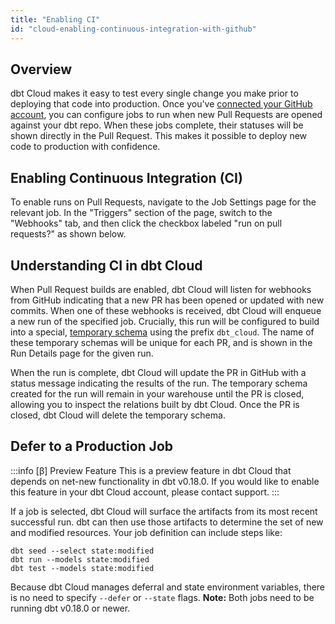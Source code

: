 ```yaml
---
title: "Enabling CI"
id: "cloud-enabling-continuous-integration-with-github"
---
```


## Overview

dbt Cloud makes it easy to test every single change you make prior to deploying that code into production. Once you've [connected your GitHub account](cloud-installing-the-github-application), you can configure jobs to run when new Pull Requests are opened against your dbt repo. When these jobs complete, their statuses will be shown directly in the Pull Request. This makes it possible to deploy new code to production with confidence.

<Lightbox src="/img/docs/dbt-cloud/using-dbt-cloud/09c886f-Screen_Shot_2019-02-08_at_4.54.41_PM.png" title="The green checkmark means this PR is ready to be merged. The 'details' link shown here will navigate you to the relevant run in dbt Cloud."/>

## Enabling Continuous Integration (CI)

To enable runs on Pull Requests, navigate to the Job Settings page for the relevant job. In the "Triggers" section of the page, switch to the "Webhooks" tab, and then click the checkbox labeled "run on pull requests?" as shown below.

<Lightbox src="/img/docs/dbt-cloud/using-dbt-cloud/61536c9-Screen_Shot_2019-02-08_at_9.46.29_PM.png" title=""/>


## Understanding CI in dbt Cloud

When Pull Request builds are enabled, dbt Cloud will listen for webhooks from GitHub indicating that a new PR has been opened or updated with new commits. When one of these webhooks is received, dbt Cloud will enqueue a new run of the specified job. Crucially, this run will be configured to build into a special, [temporary schema](building-models/using-custom-schemas) using the prefix `dbt_cloud`. The name of these temporary schemas will be unique for each PR, and is shown in the Run Details page for the given run.

<Lightbox src="/img/docs/dbt-cloud/using-dbt-cloud/using_ci_dbt_cloud.png" title="Viewing the temporary schema name for a run triggered by a PR"/>

When the run is complete, dbt Cloud will update the PR in GitHub with a status message indicating the results of the run. The temporary schema created for the run will remain in your warehouse until the PR is closed, allowing you to inspect the relations built by dbt Cloud. Once the PR is closed, dbt Cloud will delete the temporary schema.

## Defer to a Production Job

:::info [β] Preview Feature
This is a preview feature in dbt Cloud that depends on net-new functionality in  dbt v0.18.0. If you would like to enable this feature in your dbt Cloud account, please contact support.
:::

If a job is selected, dbt Cloud will surface the artifacts from its most recent successful run. dbt can then use those artifacts to determine the set of new and modified resources. Your job definition can include steps like:

```
dbt seed --select state:modified
dbt run --models state:modified
dbt test --models state:modified
```

Because dbt Cloud manages deferral and state environment variables, there is no need to specify `--defer` or `--state` flags. **Note:** Both jobs
need to be running dbt v0.18.0 or newer.

<Lightbox src="/img/docs/dbt-cloud/using-dbt-cloud/ci-deferral.png" title="Jobs that run
on pull requests may select another job from the same project for deferral and comparison"/>
